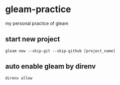 # gleam-practice

my personal practice of gleam

## start new project

```
gleam new --skip-git --skip-github [project_name]
```

## auto enable gleam by direnv

```
direnv allow
```
